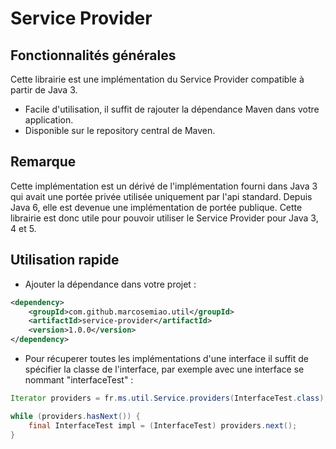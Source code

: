 # Service Provider

## Fonctionnalités générales
Cette librairie est une implémentation du Service Provider compatible à partir de Java 3. 
- Facile d'utilisation, il suffit de rajouter la dépendance Maven dans votre application.
- Disponible sur le repository central de Maven.

## Remarque
Cette implémentation est un dérivé de l'implémentation fourni dans Java 3 qui avait une  portée privée utilisée uniquement par l'api standard.
Depuis Java 6, elle est devenue une implémentation de portée publique.
Cette librairie est donc utile pour pouvoir utiliser le Service Provider pour Java 3, 4 et 5.

## Utilisation rapide

- Ajouter la dépendance dans votre projet :

````xml
<dependency>
	<groupId>com.github.marcosemiao.util</groupId>
    <artifactId>service-provider</artifactId>
    <version>1.0.0</version>
</dependency>
````

- Pour récuperer toutes les implémentations d'une interface il suffit de spécifier la classe de l'interface, par exemple avec une interface se nommant "interfaceTest" :

````java
Iterator providers = fr.ms.util.Service.providers(InterfaceTest.class);

while (providers.hasNext()) {
	final InterfaceTest impl = (InterfaceTest) providers.next();
}
````
